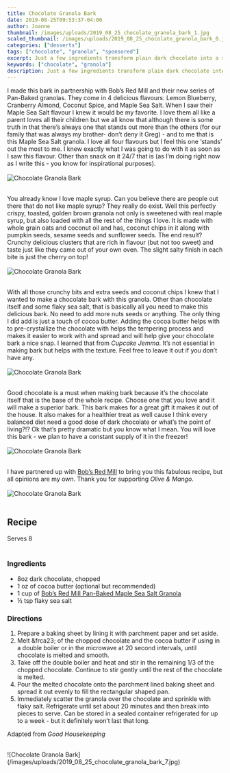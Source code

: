 ```yaml
---
title: Chocolate Granola Bark
date: 2019-08-25T09:53:37-04:00
author: Joanne
thumbnail: /images/uploads/2019_08_25_chocolate_granola_bark_1.jpg
scaled_thumbnail: /images/uploads/2019_08_25_chocolate_granola_bark_0.jpg
categories: ["desserts"]
tags: ["chocolate", "granola", "sponsored"]
excerpt: Just a few ingredients transform plain dark chocolate into a sweet and nutty treat
keywords: ["chocolate", "granola"]
description: Just a few ingredients transform plain dark chocolate into a sweet and nutty treat
---
```


I made this bark in partnership with Bob’s Red Mill and their new series of Pan-Baked granolas. They come in 4 delicious flavours: Lemon Blueberry, Cranberry Almond, Coconut Spice, and Maple Sea Salt. When I saw their Maple Sea Salt flavour I knew it would be my favorite. I love them all like a parent loves all their children but we all know that although there is some truth in that there’s always one that stands out more than the others (for our family that was always my brother- don’t deny it Greg) - and to me that is this Maple Sea Salt granola. I love all four flavours but I feel this one ‘stands’ out the most to me. I knew exactly what I was going to do with it as soon as I saw this flavour. Other than snack on it 24/7 that is (as I’m doing right now as I write this - you know for inspirational purposes). 
</br>
</br>
![Chocolate Granola Bark](/images/uploads/2019_08_25_chocolate_granola_bark_2.jpg)
</br>
</br>

You already know I love maple syrup. Can you believe there are people out there that do not like maple syrup? They really do exist. Well this perfectly crispy, toasted, golden brown granola not only is sweetened with real maple syrup, but also loaded with all the rest of the things I love. It is made with whole grain oats and coconut oil and has, coconut chips in it along with pumpkin seeds, sesame seeds and sunflower seeds. The end result? Crunchy delicious clusters that are rich in flavour (but not too sweet) and taste just like they came out of your own oven. The slight salty finish in each bite is just the cherry on top! 
</br>
</br>
![Chocolate Granola Bark](/images/uploads/2019_08_25_chocolate_granola_bark_3.jpg)
</br>
</br>

With all those crunchy bits and extra seeds and coconut chips I knew that I wanted to make a chocolate bark with this granola. Other than chocolate itself and some flaky sea salt, that is basically all you need to make this delicious bark. No need to add more nuts seeds or anything. The only thing I did add is just a touch of cocoa butter. Adding the cocoa butter helps with to pre-crystallize the chocolate with helps the tempering process and makes it easier to work with and spread and will help give your chocolate bark a nice snap. I learned that from _Cupcake Jemma_. It’s not essential in making bark but helps with the texture. Feel free to leave it out if you don’t have any. 
</br>
</br>
![Chocolate Granola Bark](/images/uploads/2019_08_25_chocolate_granola_bark_4.jpg)
</br>
</br>

Good chocolate is a must when making bark because it’s the chocolate itself that is the base of the whole recipe. Choose one that you love and it will make a superior bark. This bark makes for a great gift it makes it out of the house. It also makes for a healthier treat as well cause I think every balanced diet need a good dose of dark chocolate or what’s the point of living?!? Ok that’s pretty dramatic but you know what I mean. You will love this bark - we plan to have a constant supply of it in the freezer! 
</br>
</br>
![Chocolate Granola Bark](/images/uploads/2019_08_25_chocolate_granola_bark_5.jpg)
</br>
</br>

I have partnered up with <span class="highlight"><a rel="nofollow" href="https://www.bobsredmill.com/?utm_source=TheOliveAndMango&utm_medium=influencer&utm_campaign=bobsredmill">Bob’s Red Mill</a></span> to bring you this fabulous recipe, but all opinions are my own. Thank you for supporting _Olive & Mango_.
</br>
</br>
![Chocolate Granola Bark](/images/uploads/2019_08_25_chocolate_granola_bark_6.jpg)
</br>
</br>

## Recipe
Serves 8
</br>
</br>

### Ingredients

* <span itemprop="ingredients">8oz dark chocolate, chopped </span>
* <span itemprop="ingredients">1 oz of cocoa butter (optional but recommended) </span>
* <span itemprop="ingredients">1 cup of <span class="highlight"><a rel="nofollow" href="https://www.bobsredmill.com/maple-sea-salt-pan-baked-granola.html">Bob’s Red Mill Pan-Baked Maple Sea Salt Granola</a></span> </span>
* <span itemprop="ingredients">&frac12; tsp flaky sea salt </span>

### Directions

1. Prepare a baking sheet by lining it with parchment paper and set aside. 
2. Melt &frca23; of the chopped chocolate and the cocoa butter if using in a double boiler or in the microwave at 20 second intervals, until chocolate is melted and smooth.  
3. Take off the double boiler and heat and stir in the remaining 1/3 of the chopped chocolate. Continue to stir gently until the rest of the chocolate is melted. 
4. Pour the melted chocolate onto the parchment lined baking sheet and spread it out evenly to fill the rectangular shaped pan. 
5. Immediately scatter the granola over the chocolate and sprinkle with flaky salt. Refrigerate until set about 20 minutes and then break into pieces to serve. Can be stored in a sealed container refrigerated for up to a week - but it definitely won’t last that long. 

Adapted from _Good Housekeeping_

</br>
![Chocolate Granola Bark](/images/uploads/2019_08_25_chocolate_granola_bark_7.jpg)